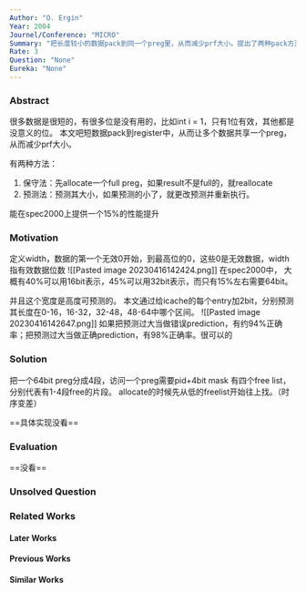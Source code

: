 ```yaml
---
Author: "O. Ergin"
Year: 2004
Journel/Conference: "MICRO"
Summary: "把长度较小的数据pack到同一个preg里，从而减少prf大小。提出了两种pack方法"
Rate: 3
Question: "None"
Eureka: "None"
---
```

### Abstract
很多数据是很短的，有很多位是没有用的，比如int i = 1，只有1位有效，其他都是没意义的位。
本文吧短数据pack到register中，从而让多个数据共享一个preg，从而减少prf大小。

有两种方法：
1. 保守法：先allocate一个full preg，如果result不是full的，就reallocate
2. 预测法：预测其大小，如果预测的小了，就更改预测并重新执行。

能在spec2000上提供一个15%的性能提升

### Motivation
定义width，数据的第一个无效0开始，到最高位的0，这些0是无效数据，width指有效数据位数
![[Pasted image 20230416142424.png]]
在spec2000中，
大概有40%可以用16bit表示，45%可以用32bit表示，而只有15%左右需要64bit。

并且这个宽度是高度可预测的。
本文通过给icache的每个entry加2bit，分别预测其长度在0-16，16-32，32-48，48-64中哪个区间。
![[Pasted image 20230416142647.png]]
如果把预测过大当做错误prediction，有约94%正确率；把预测过大当做正确prediction，有98%正确率。很可以的

### Solution
把一个64bit preg分成4段，访问一个preg需要pid+4bit mask
有四个free list，分别代表有1-4段free的片段。
allocate的时候先从低的freelist开始往上找。（时序变差）

==具体实现没看==

### Evaluation
==没看==


### Unsolved Question


### Related Works
#### Later Works

#### Previous Works

#### Similar Works
